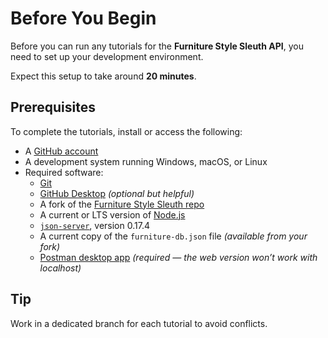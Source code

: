 

# Before You Begin

Before you can run any tutorials for the **Furniture Style Sleuth API**, you need to set up your development environment.

Expect this setup to take around **20 minutes**.

## Prerequisites

To complete the tutorials, install or access the following:

- A [GitHub account](https://github.com)
- A development system running Windows, macOS, or Linux
- Required software:
  - [Git](https://docs.github.com/en/get-started/quickstart/set-up-git)
  - [GitHub Desktop](https://desktop.github.com) *(optional but helpful)*
  - A fork of the [Furniture Style Sleuth repo](https://github.com/rachaelallen91/furniture-style-sleuth-docs)
  - A current or LTS version of [Node.js](https://nodejs.org)
  - [`json-server`](https://www.npmjs.com/package/json-server), version 0.17.4
  - A current copy of the `furniture-db.json` file *(available from your fork)*
  - [Postman desktop app](https://www.postman.com/downloads/) *(required — the web version won’t work with localhost)*

## Tip

Work in a dedicated branch for each tutorial to avoid conflicts.
